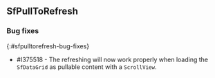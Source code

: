 ## SfPullToRefresh

### Bug fixes
{:#sfpulltorefresh-bug-fixes}

* \#I375518 - The refreshing will now work properly when loading the `SfDataGrid` as pullable content with a `ScrollView`.